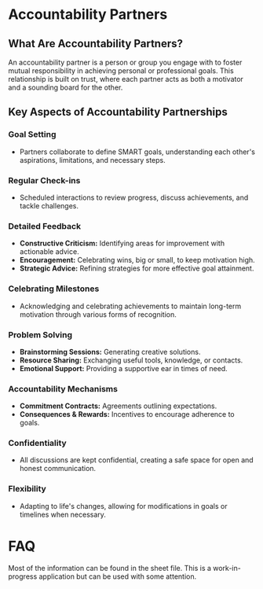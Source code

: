 # Accountability Partners

## What Are Accountability Partners?

An accountability partner is a person or group you engage with to foster mutual responsibility in achieving personal or professional goals. This relationship is built on trust, where each partner acts as both a motivator and a sounding board for the other.

## Key Aspects of Accountability Partnerships

### **Goal Setting**
- Partners collaborate to define SMART goals, understanding each other's aspirations, limitations, and necessary steps.

### **Regular Check-ins**
- Scheduled interactions to review progress, discuss achievements, and tackle challenges.

### **Detailed Feedback**
- **Constructive Criticism:** Identifying areas for improvement with actionable advice.
- **Encouragement:** Celebrating wins, big or small, to keep motivation high.
- **Strategic Advice:** Refining strategies for more effective goal attainment.

### **Celebrating Milestones**
- Acknowledging and celebrating achievements to maintain long-term motivation through various forms of recognition.

### **Problem Solving**
- **Brainstorming Sessions:** Generating creative solutions.
- **Resource Sharing:** Exchanging useful tools, knowledge, or contacts.
- **Emotional Support:** Providing a supportive ear in times of need.

### **Accountability Mechanisms**
- **Commitment Contracts:** Agreements outlining expectations.
- **Consequences & Rewards:** Incentives to encourage adherence to goals.

### **Confidentiality**
- All discussions are kept confidential, creating a safe space for open and honest communication.

### **Flexibility**
- Adapting to life's changes, allowing for modifications in goals or timelines when necessary.


# FAQ

Most of the information can be found in the sheet file. This is a work-in-progress application but can be used with some attention.
